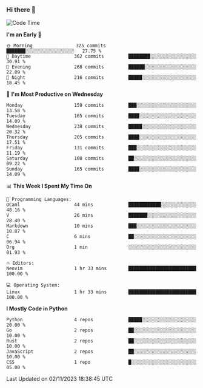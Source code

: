 ### Hi there 👋
<!--START_SECTION:waka-->
![Code Time](http://img.shields.io/badge/Code%20Time-193%20hrs%2053%20mins-blue)

**I'm an Early 🐤** 

```text
🌞 Morning                325 commits         ███████░░░░░░░░░░░░░░░░░░   27.75 % 
🌆 Daytime                362 commits         ████████░░░░░░░░░░░░░░░░░   30.91 % 
🌃 Evening                268 commits         ██████░░░░░░░░░░░░░░░░░░░   22.89 % 
🌙 Night                  216 commits         █████░░░░░░░░░░░░░░░░░░░░   18.45 % 
```
📅 **I'm Most Productive on Wednesday** 

```text
Monday                   159 commits         ███░░░░░░░░░░░░░░░░░░░░░░   13.58 % 
Tuesday                  165 commits         ████░░░░░░░░░░░░░░░░░░░░░   14.09 % 
Wednesday                238 commits         █████░░░░░░░░░░░░░░░░░░░░   20.32 % 
Thursday                 205 commits         ████░░░░░░░░░░░░░░░░░░░░░   17.51 % 
Friday                   131 commits         ███░░░░░░░░░░░░░░░░░░░░░░   11.19 % 
Saturday                 108 commits         ██░░░░░░░░░░░░░░░░░░░░░░░   09.22 % 
Sunday                   165 commits         ████░░░░░░░░░░░░░░░░░░░░░   14.09 % 
```


📊 **This Week I Spent My Time On** 

```text
💬 Programming Languages: 
OCaml                    44 mins             ████████████░░░░░░░░░░░░░   48.16 % 
V                        26 mins             ███████░░░░░░░░░░░░░░░░░░   28.40 % 
Markdown                 10 mins             ███░░░░░░░░░░░░░░░░░░░░░░   10.87 % 
C                        6 mins              ██░░░░░░░░░░░░░░░░░░░░░░░   06.94 % 
Org                      1 min               ░░░░░░░░░░░░░░░░░░░░░░░░░   01.93 % 

🔥 Editors: 
Neovim                   1 hr 33 mins        █████████████████████████   100.00 % 

💻 Operating System: 
Linux                    1 hr 33 mins        █████████████████████████   100.00 % 
```

**I Mostly Code in Python** 

```text
Python                   4 repos             █████░░░░░░░░░░░░░░░░░░░░   20.00 % 
Go                       2 repos             ██░░░░░░░░░░░░░░░░░░░░░░░   10.00 % 
Rust                     2 repos             ██░░░░░░░░░░░░░░░░░░░░░░░   10.00 % 
JavaScript               2 repos             ██░░░░░░░░░░░░░░░░░░░░░░░   10.00 % 
CSS                      1 repo              █░░░░░░░░░░░░░░░░░░░░░░░░   05.00 % 
```




 Last Updated on 02/11/2023 18:38:45 UTC
<!--END_SECTION:waka-->

<!--
**YoganshSharma/YoganshSharma** is a ✨ _special_ ✨ repository because its `README.md` (this file) appears on your GitHub profile.

Here are some ideas to get you started:

- 🔭 I’m currently working on ...
- 🌱 I’m currently learning ...
- 👯 I’m looking to collaborate on ...
- 🤔 I’m looking for help with ...
- 💬 Ask me about ...
- 📫 How to reach me: ...
- 😄 Pronouns: ...
- ⚡ Fun fact: ...
-->
